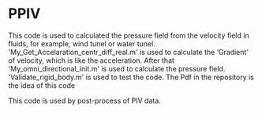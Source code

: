 # PPIV
This code is used to calculated the pressure field from the velocity field in fluids, for example, wind tunel or water tunel.
'My_Get_Accelaration_centr_diff_real.m' is used to calculate the ‘Gradient' of velocity, which is like the acceleration.
After that 'My_omni_directional_init.m' is used to calculate the pressure field. 'Validate_rigid_body.m' is used to test the code. The Pdf in the repository is the idea of this code

This code is used by post-process of PIV data.
